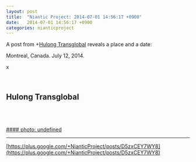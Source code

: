 ```yaml
---
layout: post
title:  "Niantic Project: 2014-07-01 14:56:17 +0900"
date:   2014-07-01 14:56:17 +0900
categories: nianticproject
---
```

A post from +[Hulong Transglobal](https://plus.google.com/107849663787965375687 "") reveals a place and a date:

Montreal, Canada. July 12, 2014.

x<div class="shared"><br /><h2>Hulong Transglobal</h2><br /><br /><br /></div>
[#### photo: undefined](https://lh5.googleusercontent.com/-umSr8kRmdeg/U7JLhFBBkKI/AAAAAAAAA4w/pE4jpkrsy4Q/Montreal.png "")
- - -
[https://plus.google.com/+NianticProject/posts/D5zxCEY7WY8](https://plus.google.com/+NianticProject/posts/D5zxCEY7WY8)
